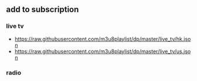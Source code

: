 ## add to subscription

### live tv

* https://raw.githubusercontent.com/m3u8playlist/dp/master/live_tv/hk.json
* https://raw.githubusercontent.com/m3u8playlist/dp/master/live_tv/us.json



### radio
